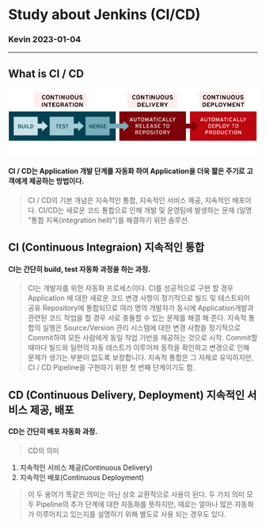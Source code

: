 # Study about Jenkins (CI/CD)
### Kevin 2023-01-04
---------
## What is CI / CD
    
<img src="./img/cicd.png" width="2000">

#### CI / CD는 Application 개발 단계를 자동화 하여 Application을 더욱 짧은 주기로 고객에게 제공하는 방법이다.

> CI / CD의 기본 개념은 지속적인 통합, 지속적인 서비스 제공, 지속적인 배포이다. CI/CD는 새로운 코드 통합으로  인해 개발 및 운영팀에 발생하는 문제 (일명 "통합 지옥(integration hell)")를 해결하기 위한 솔루션.

    

## CI (Continuous Integraion) **지속적인 통합**

#### CI는 간단히 build, test 자동화 과정을 하는 과정.

> CI는 개발자를 위한 자동화 프로세스이다. 
  CI를 성공적으로 구현 할 경우  Application 에 대한 새로운 코드 변경 사항이 정기적으로 빌드 및 테스트되어 공유 Repository에 통합되므로 여러 명의 개발자가 동시에 Application개발과 관련된 코드 작업을 할 경우 서로 충돌할 수 있는 문제를 해결 해 준다.
  지속적 통합의 실행은 Source/Version 관리 시스템에 대한 변경 사항을 정기적으로 Commit하여 모든 사람에게 동일 작업 기반을 제공하는 것으로 시작.
  Commit할 때마다 빌드와 일련의 자동 테스트가 이루어져 동작을 확인하고 변경으로 인해 문제가 생기는 부분이 없도록 보장합니다.
  지속적 통합은 그 자체로 유익하지만, CI / CD Pipeline을 구현하기 위한 첫 번째 단계이기도 함.

## CD (Continuous Delivery, Deployment) 지속적인 서비스 제공, 배포

#### CD는 간단히 배포 자동화 과정.

> CD의 의미
  1. 지속적인 서비스 제공(Continuous Delivery)
  2. 지속적인 배포(Continuous Deployment)
   
> 이 두 용어가 똑같은 의미는 아닌 상호 교환적으로 사용이 된다.
  두 가지 의미 모두 Pipeline의 추가 단계에 대한 자동화를 뜻하지만, 때로는 얼마나 많은 자동화가 이루어지고 있는지를 설명하기 위해 별도로 사용 되는 경우도 있다.